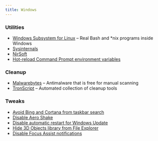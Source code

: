 ```yaml
---
title: Windows
---
```


### Utilities

- [Windows Subsystem for Linux](https://docs.microsoft.com/en-us/windows/wsl/about) – Real Bash and \*nix programs inside Windows
- [Sysinternals](https://docs.microsoft.com/en-us/sysinternals/)
- [NirSoft](http://nirsoft.net)
- [Hot-reload Command Prompt environment variables](https://github.com/chocolatey-archive/chocolatey/blob/master/src/redirects/RefreshEnv.cmd)

### Cleanup

- [Malwarebytes](https://www.malwarebytes.com) – Antimalware that is free for manual scanning
- [TronScript](https://github.com/bmrf/tron) – Automated collection of cleanup tools

### Tweaks

- [Avoid Bing and Cortana from taskbar search](https://superuser.com/a/1171262)
- [Disable Aero Shake](https://www.howtogeek.com/howto/windows-7/disable-aero-shake-in-windows-7/)
- [Disable automatic restart for Windows Update](https://www.askvg.com/how-to-change-windows-update-settings-when-managed-or-disabled-by-system-administrator/)
- [Hide 3D Objects library from File Explorer](https://www.howtogeek.com/331361/how-to-remove-the-3d-objects-folder-from-this-pc-on-windows-10/)
- [Disable Focus Assist notifications](https://www.howtogeek.com/435349/how-to-disable-windows-10s-annoying-focus-assist-notifications/)

